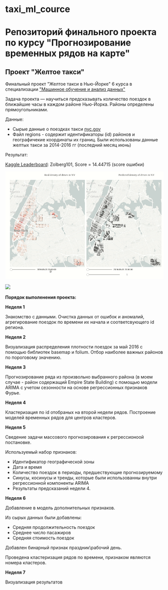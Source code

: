 # taxi_ml_cource
# Репозиторий финального проекта по курсу "Прогнозирование временных рядов на карте"
## Проект "Желтое такси"
Финальный проект  "Желтое такси в Нью-Йорке" 6 курса в специализации  ["Машинное обучение и анализ данных"](https://www.coursera.org/specializations/machine-learning-data-analysis)


Задача проекта — научиться предсказывать количество поездок в ближайшие часы в каждом районе Нью-Йорка. 
Районы определены прямоугольниками.

Данные: 
* Сырые данные о поездках такси [nyc.gov](https://www1.nyc.gov/site/tlc/about/tlc-trip-record-data.page)
* Файл regions - содержит идентификаторы (id) районов и географичекие координаты их границ. Были использованы данные желтых такси за 2014-2016 гг (последний месяц июнь)

Результат:

[Kaggle Leaderboard](https://www.kaggle.com/c/yellowtaxi/leaderboard): Zolberg101, Score = 14.44715 (score ошибки)

![](https://github.com/Zolberg101/taxe_ml_cource/blob/master/maps1.gif)

![](https://github.com/Zolberg101/taxe_ml_cource/blob/master/series1.gif) 


**Порядок выполенения проекта:**

**Неделя 1**

Знакомство с данными. Очистка данных от ошибок и аномалий, агрегирование поездок по времени их начала и соответсвующего id региона.

**Неделя 2**

Визуализация распределения плотности поездок за май 2016 с помощью библиотек basemap и folium. Отбор наиболее важных районов по пороговому значению.

**Неделя 3**

Прогнозирование ряда из произвольно выбранного района (в моем случае - район содержащий Empire State Building) с помощью модели ARIMA с учетом сезонности на основе регрессионных признаков Фурье.

**Неделя 4**

Кластеризация по id отобраных на второй недели рядов. Построение моделей временных рядов для центров кластеров.


**Неделя 5**

Сведение задачи массового прогнозирования к регрессионоой постановке. 

Используемый набор признаков:
* Идентификатор географической зоны
* Дата и время
* Количество поездок в периоды, предшествующие прогнозируемому
* Синусы, косинусы и тренды, которые были использованны внутри регрессионной компоненты ARIMA 
* Результаты предсказаний недели 4.



**Неделя 6**

Добавление в модель дополнительных признаков.

Из сырых данных были добавлены:
* Средняя продолжительность поездок
* Среднее число пасажиров
* Средняя стоимость поездок

Добавлен бинарный признак праздник\рабочий день.

Проведена кластеризация рядов по времени, признаком являются номера кластеров.


**Неделя 7**

Визуализация результатов
